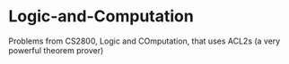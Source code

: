 # Logic-and-Computation
Problems from CS2800, Logic and COmputation, that uses ACL2s (a very powerful theorem prover)
